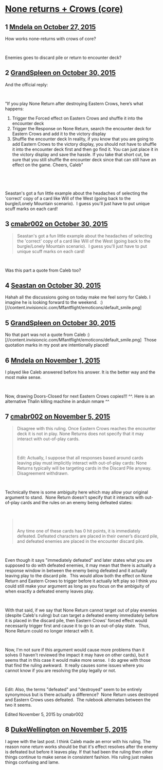 # [None returns + Crows (core)](https://community.fantasyflightgames.com/topic/192192-none-returns-crows-core/)

## 1 [Mndela on October 27, 2015](https://community.fantasyflightgames.com/topic/192192-none-returns-crows-core/?do=findComment&comment=1865810)

How works none-returns with crows of core?

 

Enemies goes to discard pile or return to encounter deck?

## 2 [GrandSpleen on October 30, 2015](https://community.fantasyflightgames.com/topic/192192-none-returns-crows-core/?do=findComment&comment=1871682)

And the official reply:

 

"If you play None Return after destroying Eastern Crows, here’s what happens:

1. Trigger the Forced effect on Eastern Crows and shuffle it into the encounter deck
2. Trigger the Response on None Return, search the encounter deck for Eastern Crows and add it to the victory display
3. Shuffle the encounter deck
In reality, if you know that you are going to add Eastern Crows to the victory display, you should not have to shuffle it into the encounter deck first and then go find it. You can just place it in the victory display and save the hassle. If you take that short cut, be sure that you still shuffle the encounter deck since that can still have an effect on the game.
Cheers,
Caleb"

 

 

Seastan's got a fun little example about the headaches of selecting the 'correct' copy of a card like Will of the West (going back to the burgle/Lonely Mountain scenario).  I guess you'll just have to put unique scuff marks on each card!

## 3 [cmabr002 on October 30, 2015](https://community.fantasyflightgames.com/topic/192192-none-returns-crows-core/?do=findComment&comment=1872102)

> Seastan's got a fun little example about the headaches of selecting the 'correct' copy of a card like Will of the West (going back to the burgle/Lonely Mountain scenario).  I guess you'll just have to put unique scuff marks on each card!

 

Was this part a quote from Caleb too?

## 4 [Seastan on October 30, 2015](https://community.fantasyflightgames.com/topic/192192-none-returns-crows-core/?do=findComment&comment=1872234)

Hahah all the discussions going on today make me feel sorry for Caleb. I imagine he is looking forward to the weekend.  :) [//content.invisioncic.com/Mfantflight/emoticons/default_smile.png]

## 5 [GrandSpleen on October 30, 2015](https://community.fantasyflightgames.com/topic/192192-none-returns-crows-core/?do=findComment&comment=1872412)

No that part was not a quote from Caleb :) [//content.invisioncic.com/Mfantflight/emoticons/default_smile.png]  Those quotation marks in my post are intentionally placed!

## 6 [Mndela on November 1, 2015](https://community.fantasyflightgames.com/topic/192192-none-returns-crows-core/?do=findComment&comment=1874144)

I played like Caleb answered before his answer. It is the better way and the most make sense.

 

Now, drawing Doors-Closed for next Eastern Crows copies!!! ^^. Here is an alternative Thalin killing machine in anduin nmare ^^

## 7 [cmabr002 on November 5, 2015](https://community.fantasyflightgames.com/topic/192192-none-returns-crows-core/?do=findComment&comment=1880485)

> Disagree with this ruling. Once Eastern Crows reaches the encounter deck it is not in play. None Returns does not specify that it may interact with out-of-play cards.
> 
>  
> 
> Edit: Actually, I suppose that all responses based around cards leaving play must implicitly interact with out-of-play cards: None Returns typically will be targeting cards in the Discard Pile anyway. Disagreement withdrawn.

 

Technically there is some ambiguity here which may allow your original argument to stand.  None Return doesn't specify that it interacts with out-of-play cards and the rules on an enemy being defeated states:

 

>  
> 
> Any time one of these cards has 0 hit points, it is immediately defeated. Defeated characters are placed in their owner’s discard pile, and defeated enemies are placed in the encounter discard pile.

 

Even though it says "immediately defeated" and later states what you are supposed to do with defeated enemies, it may mean that there is actually a response window in between the enemy being defeated and it actually leaving play to the discard pile.  This would allow both the effect on None Return and Eastern Crows to trigger before it actually left play so I think you could still make your argument as long as you focus on the ambiguity of when exactly a defeated enemy leaves play.

 

With that said, if we say that None Return cannot target out of play enemies (despite Caleb's ruling) but can target a defeated enemy immediately before it is placed in the discard pile, then Eastern Crows' forced effect would necessarily trigger first and cause it to go to an out-of-play state.  Thus, None Return could no longer interact with it. 

 

Now, I'm not sure if this argument would cause more problems than it solves (I haven't reviewed the impact it may have on other cards), but it seems that in this case it would make more sense.  I do agree with those that find the ruling awkward.  It really causes some issues where you cannot know if you are resolving the play legally or not.

 

Edit: Also, the terms "defeated" and "destroyed" seem to be entirely synonymous but is there actually a difference?  None Return uses destroyed and Eastern Crows uses defeated.  The rulebook alternates between the two it seems.

Edited November 5, 2015 by cmabr002

## 8 [DukeWellington on November 5, 2015](https://community.fantasyflightgames.com/topic/192192-none-returns-crows-core/?do=findComment&comment=1881039)

I agree with the last post. I think Caleb made an error with his ruling. The reason none return works should be that it's effect resolves after the enemy is defeated but before it leaves play. If that had been the ruling then other things continue to make sense in consistent fashion. His ruling just makes things confusing and lame.

